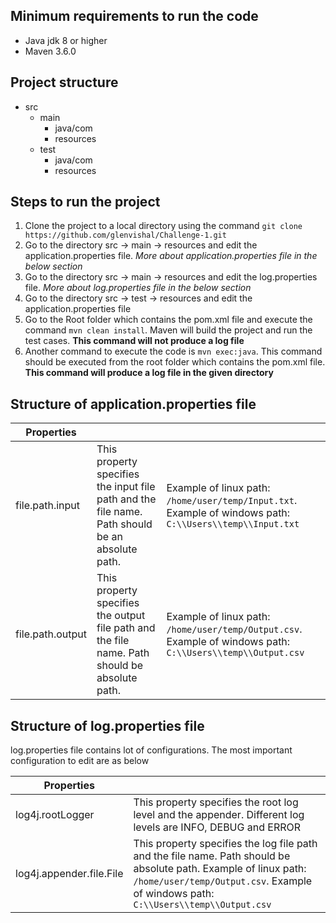 ## Minimum requirements to run the code
- Java jdk 8 or higher
- Maven 3.6.0

## Project structure
- src
  - main
    - java/com
    - resources
  - test
    - java/com
    - resources

## Steps to run the project
1. Clone the project to a local directory using the command `git clone https://github.com/glenvishal/Challenge-1.git`
2. Go to the directory src -> main -> resources and edit the application.properties file. *More about application.properties file in the below section*
3. Go to the directory src -> main -> resources and edit the log.properties file. *More about log.properties file in the below section* 
4. Go to the directory src -> test -> resources and edit the application.properties file
5. Go to the  Root folder which contains the pom.xml file and execute the command `mvn clean install`. Maven will build the project and run the test cases. **This command will not produce a log file**
6. Another command to execute the code is `mvn exec:java`. This command should be executed from the root folder which contains the pom.xml file. **This command will produce a log file in the given directory**


## Structure of application.properties file

| Properties     |               |    |
| -------------  |-------------  | ---|
| file.path.input| This property specifies the input file path and the file name. Path should be an absolute path. | Example of linux path: `/home/user/temp/Input.txt`. Example of windows path: `C:\\Users\\temp\\Input.txt` |
| file.path.output| This property specifies the output file path and the file name. Path should be absolute path. | Example of linux path: `/home/user/temp/Output.csv`. Example of windows path: `C:\\Users\\temp\\Output.csv` |

## Structure of log.properties file
log.properties file contains lot of configurations. The most important configuration to edit are as below

| Properties     |               |
| -------------  |-------------  |
| log4j.rootLogger | This property specifies the root log level and the appender. Different log levels are INFO, DEBUG and ERROR| 
| log4j.appender.file.File | This property specifies the log file path and the file name. Path should be absolute path. Example of linux path: `/home/user/temp/Output.csv`. Example of windows path: `C:\\Users\\temp\\Output.csv`|



